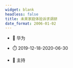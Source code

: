 ```yaml
---
widget: blank
headless: false
title: 未来家庭体验诉求调研
date_format: 2006-01-02
---
```



- :notebook: 华为

- :stopwatch: 2019-12-18-2020-06-30

- :boy: 主持